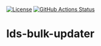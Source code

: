 [![License](https://img.shields.io/badge/License-BSD%203--Clause-blue.svg)](https://github.com/linz/lds-bulk-updater/LICENSE) 
[![GitHub Actions Status](https://github.com/linz/lds-metadata-updater/workflows/CI/badge.svg)](https://github.com/linz/lds-bulk-updater/actions)

# lds-bulk-updater
